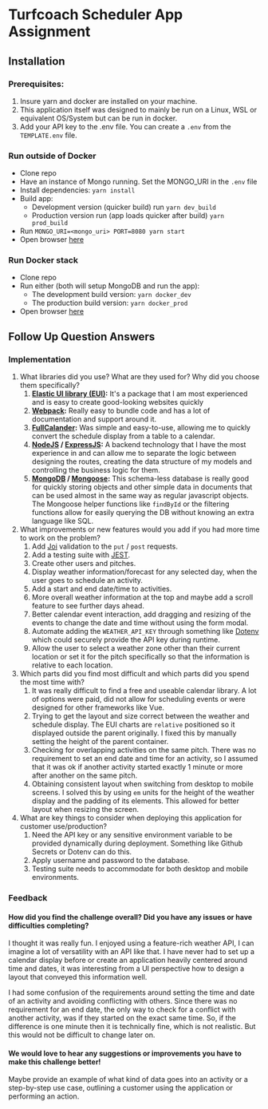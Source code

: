 # Turfcoach Scheduler App Assignment
## Installation
### Prerequisites: 
1. Insure yarn and docker are installed on your machine.
2. This application itself was designed to mainly be run on a Linux, WSL or equivalent OS/System but can be run in docker.
3. Add your API key to the .env file. You can create a `.env` from the `TEMPLATE.env` file.

### Run outside of Docker
- Clone repo
- Have an instance of Mongo running. Set the MONGO_URI in the `.env` file
- Install dependencies: `yarn install`
- Build app:
  - Development version (quicker build) run `yarn dev_build`
  - Production version run (app loads quicker after build) `yarn prod_build`
- Run `MONGO_URI=<mongo_uri> PORT=8080 yarn start`
- Open browser [here](http://localhost:8080/)

### Run Docker stack
- Clone repo
- Run either (both will setup MongoDB and run the app):
  - The development build version: `yarn docker_dev`
  - The production build version: `yarn docker_prod` 
- Open browser [here](http://localhost:8080/)

## Follow Up Question Answers
### Implementation
1. What libraries did you use? What are they used for? Why did you choose them specifically?
   1. **[Elastic UI library (EUI)](https://elastic.github.io/eui/#/):** It's a package that I am most experienced and is easy to create good-looking websites quickly
   2. **[Webpack](https://webpack.js.org/):** Really easy to bundle code and has a lot of documentation and support around it.
   3. **[FullCalander](https://fullcalendar.io/):** Was simple and easy-to-use, allowing me to quickly convert the schedule display from a table to a calendar.
   4. **[NodeJS](https://nodejs.org/en) / [ExpressJS](https://expressjs.com/):** A backend technology that I have the most experience in and can allow me to separate the logic between designing the routes, creating the data structure of my models and controlling the business logic for them.
   5. **[MongoDB](https://www.mongodb.com/) / [Mongoose](https://mongoosejs.com/):** This schema-less database is really good for quickly storing objects and other simple data in documents that can be used almost in the same way as regular javascript objects. The Mongoose helper functions like `findById` or the filtering functions allow for easily querying the DB without knowing an extra language like SQL.   
2. What improvements or new features would you add if you had more time to work on the problem?
   1. Add [Joi](https://joi.dev/) validation to the `put` / `post` requests.
   2. Add a testing suite with [JEST](https://jestjs.io/).
   3. Create other users and pitches.
   4. Display weather information/forecast for any selected day, when the user goes to schedule an activity.
   5. Add a start and end date/time to activities.
   6. More overall weather information at the top and maybe add a scroll feature to see further days ahead.
   7. Better calendar event interaction, add dragging and resizing of the events to change the date and time without using the form modal.
   8. Automate adding the `WEATHER_API_KEY` through something like [Dotenv](https://www.dotenv.org/) which could securely provide the API key during runtime.
   9. Allow the user to select a weather zone other than their current location or set it for the pitch specifically so that the information is relative to each location.
3. Which parts did you find most difficult and which parts did you spend the most time with?
   1. It was really difficult to find a free and useable calendar library. A lot of options were paid, did not allow for scheduling events or were designed for other frameworks like Vue.
   2. Trying to get the layout and size correct between the weather and schedule display. The EUI charts are `relative` positioned so it displayed outside the parent originally. I fixed this by manually setting the height of the parent container.
   3. Checking for overlapping activities on the same pitch. There was no requirement to set an end date and time for an activity, so I assumed that it was ok if another activity started exactly 1 minute or more after another on the same pitch.
   4. Obtaining consistent layout when switching from desktop to mobile screens. I solved this by using `em` units for the height of the weather display and the padding of its elements. This allowed for better layout when resizing the screen.
4. What are key things to consider when deploying this application for customer use/production?
   1. Need the API key or any sensitive environment variable to be provided dynamically during deployment. Something like Github Secrets or Dotenv can do this.
   2. Apply username and password to the database.
   3. Testing suite needs to accommodate for both desktop and mobile environments.

### Feedback
#### How did you find the challenge overall? Did you have any issues or have difficulties completing?

I thought it was really fun. I enjoyed using a feature-rich weather API, I can imagine a lot of versatility with an API like that. I have never had to set up a calendar display before or create an application heavily centered around time and dates, it was interesting from a UI perspective how to design a layout that conveyed this information well. 

I had some confusion of the requirements around setting the time and date of an activity and avoiding conflicting with others. Since there was no requirement for an end date, the only way to check for a conflict with another activity, was if they started on the exact same time. So, if the difference is one minute then it is technically fine, which is not realistic. But this would not be difficult to change later on.

#### We would love to hear any suggestions or improvements you have to make this challenge better!

Maybe provide an example of what kind of data goes into an activity or a step-by-step use case, outlining a customer using the application or performing an action.